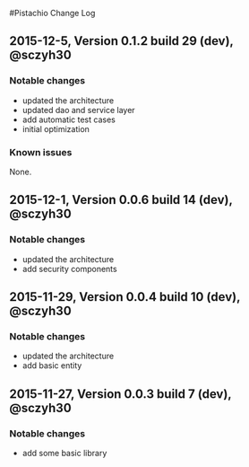 #Pistachio Change Log

## 2015-12-5, Version 0.1.2 build 29 (dev), @sczyh30

### Notable changes

- updated the architecture
- updated dao and service layer
- add automatic test cases
- initial optimization

### Known issues

None.

## 2015-12-1, Version 0.0.6 build 14 (dev), @sczyh30

### Notable changes

- updated the architecture
- add security components

## 2015-11-29, Version 0.0.4 build 10 (dev), @sczyh30

### Notable changes

- updated the architecture
- add basic entity

## 2015-11-27, Version 0.0.3 build 7 (dev), @sczyh30

### Notable changes

- add some basic library

